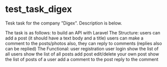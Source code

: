 # test_task_digex
Tesk task for the company "Digex". Description is below.

The task is as follows:
to build an API with Laravel
The Structure:
users can add a post (it should have a text body and a title)
users can make a comment to the posts/photos
also, they can reply to comments (replies also can be replied)
The Functional:
user registration
user login
show the list of all users
show the list of all posts
add post
edit/delete your own post
show the list of posts of a user
add a comment to the post
reply to the comment
